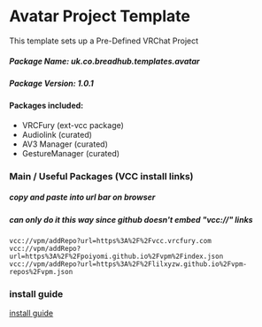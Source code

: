 # Avatar Project Template

This template sets up a Pre-Defined VRChat Project


##### Package Name: uk.co.breadhub.templates.avatar

##### Package Version: 1.0.1

#### Packages included:

 - VRCFury        (ext-vcc package)
 - Audiolink      (curated)
 - AV3 Manager    (curated)
 - GestureManager (curated)
 
 
### Main / Useful Packages (VCC install links)
##### copy and paste into url bar on browser
##### can only do it this way since github doesn't embed "vcc://" links

```ht
vcc://vpm/addRepo?url=https%3A%2F%2Fvcc.vrcfury.com
vcc://vpm/addRepo?url=https%3A%2F%2Fpoiyomi.github.io%2Fvpm%2Findex.json
vcc://vpm/addRepo?url=https%3A%2F%2Flilxyzw.github.io%2Fvpm-repos%2Fvpm.json
```

### install guide
[install guide](Install_guide.md)
